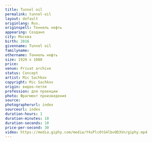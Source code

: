 ```yaml
---
title: Tunnel oil
permalink: tunnel-oil
layout: default
originlang: Rus.
originspell: Тоннель нефть
appearing: Создано
city: Москва
birth: 2016
givenname: Tunnel oil
familyname:
othername: Тоннель нефть
size: 1920 x 1080
price:
venue: Privat archive
status: Concept
artist: Mic Sachkov
copyright: Mic Sachkov
origin: видео-петля
profession: для проекции
photo: Фрагмент произведения
source:
photographerurl: index
sourceurl: index
duration-hours: 1
duration-minutes: 10
duration-seconds: 10
price-per-second: 30
video: https://media.giphy.com/media/Y4sPlc0tG4lbvOD3Vn/giphy.mp4
---
```


